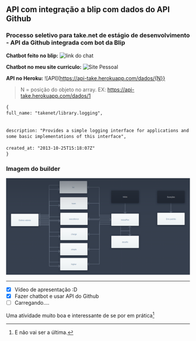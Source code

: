 ## API com integração a blip com dados do API Github
### Processo seletivo para take.net de estágio de desenvolvimento - API da Github integrada com bot da Blip



**Chatbot feito no blip:** ![link do chat](https://chat.blip.ai/?appKey=ZGV2cHJvY2Vzc29zZWxldGl2bzE6MDBmN2ZkODYtMmNhZC00YjdiLWFjOGMtODk4OTVkYjliZWNm)

**Chatbot no meu site curriculo:** ![Site Pessoal](https://wevertonmata.github.io/weverton-mata/)

**API no Heroku:** ![API](https://api-take.herokuapp.com/dados/{N}}

> N = posição do objeto no array.
> EX: https://api-take.herokuapp.com/dados/1

```
{
full_name: "takenet/library.logging",


description: "Provides a simple logging interface for applications and some basic implementations of this interface",

created_at: "2013-10-25T15:18:07Z"
}
```


### Imagem do builder

![imagem](builder.png)

---

- [x] Vídeo de apresentação :D
- [x] Fazer chatbot e usar API do Github
- [ ] Carregando....

Uma atividade muito boa e interessante de se por em prática[^1]

[^1]: E não vai ser a última.
